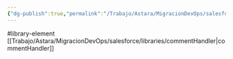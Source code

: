 ```yaml
---
{"dg-publish":true,"permalink":"/Trabajo/Astara/MigracionDevOps/salesforce/libraries/removeDeltaChanges/"}
---
```



#library-element
[[Trabajo/Astara/MigracionDevOps/salesforce/libraries/commentHandler\|commentHandler]]
